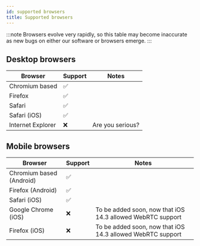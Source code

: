 ```yaml
---
id: supported browsers
title: Supported browsers
---
```


:::note
Browsers evolve very rapidly, so this table may become inaccurate as new bugs on either our software or browsers emerge.
:::

## Desktop browsers

| Browser | Support | Notes |
|---|---|---|
| Chromium based | ✅ | |
| Firefox | ✅ | |
| Safari | ✅ | |
| Safari (iOS) | ✅ | |
| Internet Explorer | ❌ | Are you serious? |

## Mobile browsers

| Browser | Support | Notes |
|---|---|---|
| Chromium based (Android) | ✅ | |
| Firefox (Android) | ✅ | |
| Safari (iOS) | ✅ | |
| Google Chrome (iOS) | ❌ | To be added soon, now that iOS 14.3 allowed WebRTC support |
| Firefox (iOS) | ❌ | To be added soon, now that iOS 14.3 allowed WebRTC support |
